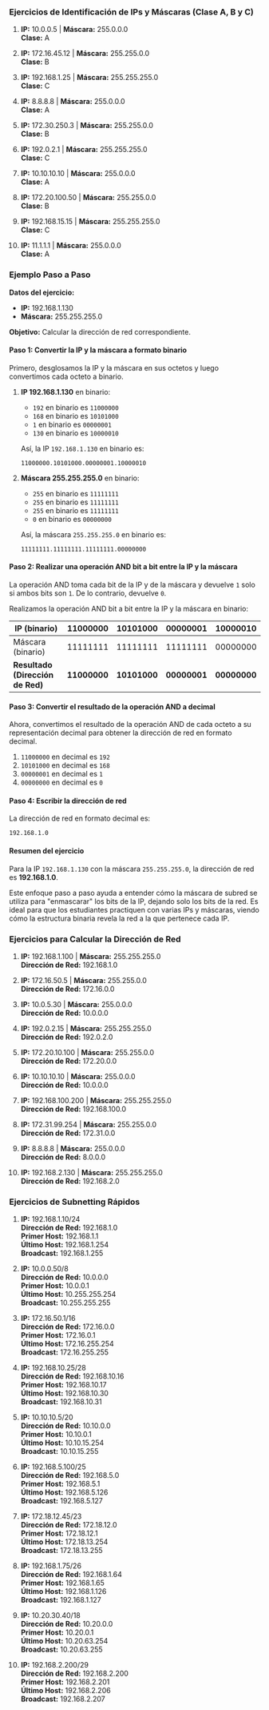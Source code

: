 ### Ejercicios de Identificación de IPs y Máscaras (Clase A, B y C)

1. **IP:** 10.0.0.5 | **Máscara:** 255.0.0.0  
   **Clase:** A

2. **IP:** 172.16.45.12 | **Máscara:** 255.255.0.0  
   **Clase:** B

3. **IP:** 192.168.1.25 | **Máscara:** 255.255.255.0  
   **Clase:** C

4. **IP:** 8.8.8.8 | **Máscara:** 255.0.0.0  
   **Clase:** A

5. **IP:** 172.30.250.3 | **Máscara:** 255.255.0.0  
   **Clase:** B

6. **IP:** 192.0.2.1 | **Máscara:** 255.255.255.0  
   **Clase:** C

7. **IP:** 10.10.10.10 | **Máscara:** 255.0.0.0  
   **Clase:** A

8. **IP:** 172.20.100.50 | **Máscara:** 255.255.0.0  
   **Clase:** B

9. **IP:** 192.168.15.15 | **Máscara:** 255.255.255.0  
   **Clase:** C

10. **IP:** 11.1.1.1 | **Máscara:** 255.0.0.0  
    **Clase:** A

### Ejemplo Paso a Paso

**Datos del ejercicio:**
- **IP:** 192.168.1.130
- **Máscara:** 255.255.255.0

**Objetivo:** Calcular la dirección de red correspondiente.

#### Paso 1: Convertir la IP y la máscara a formato binario

Primero, desglosamos la IP y la máscara en sus octetos y luego convertimos cada octeto a binario.

1. **IP 192.168.1.130** en binario:
   - `192` en binario es `11000000`
   - `168` en binario es `10101000`
   - `1` en binario es `00000001`
   - `130` en binario es `10000010`

   Así, la IP `192.168.1.130` en binario es:
   ```
   11000000.10101000.00000001.10000010
   ```

2. **Máscara 255.255.255.0** en binario:
   - `255` en binario es `11111111`
   - `255` en binario es `11111111`
   - `255` en binario es `11111111`
   - `0` en binario es `00000000`

   Así, la máscara `255.255.255.0` en binario es:
   ```
   11111111.11111111.11111111.00000000
   ```

#### Paso 2: Realizar una operación AND bit a bit entre la IP y la máscara

La operación AND toma cada bit de la IP y de la máscara y devuelve `1` solo si ambos bits son `1`. De lo contrario, devuelve `0`.

Realizamos la operación AND bit a bit entre la IP y la máscara en binario:

| IP (binario)              | 11000000 | 10101000 | 00000001 | 10000010 |
|---------------------------|----------|----------|----------|----------|
| Máscara (binario)         | 11111111 | 11111111 | 11111111 | 00000000 |
| **Resultado (Dirección de Red)** | **11000000** | **10101000** | **00000001** | **00000000** |

#### Paso 3: Convertir el resultado de la operación AND a decimal

Ahora, convertimos el resultado de la operación AND de cada octeto a su representación decimal para obtener la dirección de red en formato decimal.

1. `11000000` en decimal es `192`
2. `10101000` en decimal es `168`
3. `00000001` en decimal es `1`
4. `00000000` en decimal es `0`

#### Paso 4: Escribir la dirección de red

La dirección de red en formato decimal es:
```
192.168.1.0
```

#### Resumen del ejercicio

Para la IP `192.168.1.130` con la máscara `255.255.255.0`, la dirección de red es **192.168.1.0**.

Este enfoque paso a paso ayuda a entender cómo la máscara de subred se utiliza para "enmascarar" los bits de la IP, dejando solo los bits de la red. Es ideal para que los estudiantes practiquen con varias IPs y máscaras, viendo cómo la estructura binaria revela la red a la que pertenece cada IP.

### Ejercicios para Calcular la Dirección de Red

1. **IP:** 192.168.1.100 | **Máscara:** 255.255.255.0  
   **Dirección de Red:** 192.168.1.0

2. **IP:** 172.16.50.5 | **Máscara:** 255.255.0.0  
   **Dirección de Red:** 172.16.0.0

3. **IP:** 10.0.5.30 | **Máscara:** 255.0.0.0  
   **Dirección de Red:** 10.0.0.0

4. **IP:** 192.0.2.15 | **Máscara:** 255.255.255.0  
   **Dirección de Red:** 192.0.2.0

5. **IP:** 172.20.10.100 | **Máscara:** 255.255.0.0  
   **Dirección de Red:** 172.20.0.0

6. **IP:** 10.10.10.10 | **Máscara:** 255.0.0.0  
   **Dirección de Red:** 10.0.0.0

7. **IP:** 192.168.100.200 | **Máscara:** 255.255.255.0  
   **Dirección de Red:** 192.168.100.0

8. **IP:** 172.31.99.254 | **Máscara:** 255.255.0.0  
   **Dirección de Red:** 172.31.0.0

9. **IP:** 8.8.8.8 | **Máscara:** 255.0.0.0  
   **Dirección de Red:** 8.0.0.0

10. **IP:** 192.168.2.130 | **Máscara:** 255.255.255.0  
    **Dirección de Red:** 192.168.2.0


### Ejercicios de Subnetting Rápidos

1. **IP:** 192.168.1.10/24  
   **Dirección de Red:** 192.168.1.0  
   **Primer Host:** 192.168.1.1  
   **Último Host:** 192.168.1.254  
   **Broadcast:** 192.168.1.255

2. **IP:** 10.0.0.50/8  
   **Dirección de Red:** 10.0.0.0  
   **Primer Host:** 10.0.0.1  
   **Último Host:** 10.255.255.254  
   **Broadcast:** 10.255.255.255

3. **IP:** 172.16.50.1/16  
   **Dirección de Red:** 172.16.0.0  
   **Primer Host:** 172.16.0.1  
   **Último Host:** 172.16.255.254  
   **Broadcast:** 172.16.255.255

4. **IP:** 192.168.10.25/28  
   **Dirección de Red:** 192.168.10.16  
   **Primer Host:** 192.168.10.17  
   **Último Host:** 192.168.10.30  
   **Broadcast:** 192.168.10.31

5. **IP:** 10.10.10.5/20  
   **Dirección de Red:** 10.10.0.0  
   **Primer Host:** 10.10.0.1  
   **Último Host:** 10.10.15.254  
   **Broadcast:** 10.10.15.255

6. **IP:** 192.168.5.100/25  
   **Dirección de Red:** 192.168.5.0  
   **Primer Host:** 192.168.5.1  
   **Último Host:** 192.168.5.126  
   **Broadcast:** 192.168.5.127

7. **IP:** 172.18.12.45/23  
   **Dirección de Red:** 172.18.12.0  
   **Primer Host:** 172.18.12.1  
   **Último Host:** 172.18.13.254  
   **Broadcast:** 172.18.13.255

8. **IP:** 192.168.1.75/26  
   **Dirección de Red:** 192.168.1.64  
   **Primer Host:** 192.168.1.65  
   **Último Host:** 192.168.1.126  
   **Broadcast:** 192.168.1.127

9. **IP:** 10.20.30.40/18  
   **Dirección de Red:** 10.20.0.0  
   **Primer Host:** 10.20.0.1  
   **Último Host:** 10.20.63.254  
   **Broadcast:** 10.20.63.255

10. **IP:** 192.168.2.200/29  
    **Dirección de Red:** 192.168.2.200  
    **Primer Host:** 192.168.2.201  
    **Último Host:** 192.168.2.206  
    **Broadcast:** 192.168.2.207
